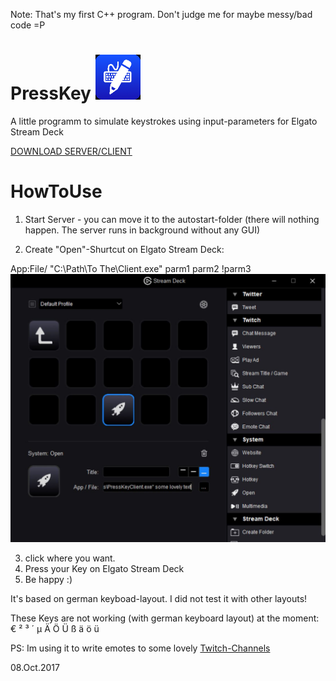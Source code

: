 Note: That's my first C++ program. Don't judge me for maybe messy/bad code =P 

# PressKey ![Logo](https://github.com/Jonn3y/PressKey/blob/master/PressKey.png)
A little programm to simulate keystrokes using input-parameters for Elgato Stream Deck



[DOWNLOAD SERVER/CLIENT](https://github.com/Jonn3y/PressKey/releases/download/v1.0/PressKeyv1.0.exe.zip)



# HowToUse

1. Start Server -  you can move it to the autostart-folder (there will nothing happen. The server runs in background without any GUI)
  
2. Create "Open"-Shurtcut on Elgato Stream Deck:

App:File/ "C:\Path\To The\Client.exe" parm1 parm2 !parm3 
![Stream Deck](https://github.com/Jonn3y/PressKey/blob/master/PressKeyElgato.JPG)

3. click where you want.
4. Press your Key on Elgato Stream Deck
5. Be happy :)


It's based on german keyboad-layout. I did not test it with other layouts!

These Keys are not working (with german keyboard layout) at the moment:
€
²
³
´
µ
Ä
Ö
Ü
ß
ä
ö
ü


PS: Im using it to write emotes to some lovely [Twitch-Channels](https://www.twitch.tv/fxjonny3000)

08.Oct.2017
